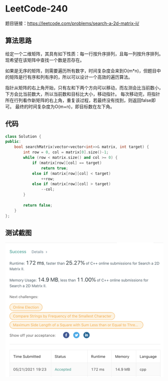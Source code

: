 # LeetCode-240

题目链接：https://leetcode.com/problems/search-a-2d-matrix-ii/

## 算法思路

给定一个二维矩阵，其具有如下性质：每一行按升序排列，且每一列按升序排列。现希望在该矩阵中查找一个数是否存在。

如果是无序的矩阵，则需要遍历所有数字，时间复杂度会来到O(m*n)，但题目中的矩阵是行有序和列有序的，所以可以设计一个高效的遍历算法。

指针从矩阵的右上角开始，只有左和下两个方向可以移动，而左测会比当前数小，下方会比当前数大，所以当前数和目标比大小，移动指针。
每次移动完，将指针所在行列看作新矩阵的右上角，重复该过程，若最终没有找到，则返回false即可。
最终的时间复杂度为O(m+n)，即目标数在左下角。

## 代码

```cpp
class Solution {
public:
    bool searchMatrix(vector<vector<int>>& matrix, int target) {
        int row = 0, col = matrix[0].size()-1;
        while (row < matrix.size() and col >= 0) {
            if (matrix[row][col] == target)
                return true;
            else if (matrix[row][col] < target)
                ++row;
            else if (matrix[row][col] > target)
                --col;
        }

        return false;
    }
};
```

## 测试截图

![img](./accept.png)
